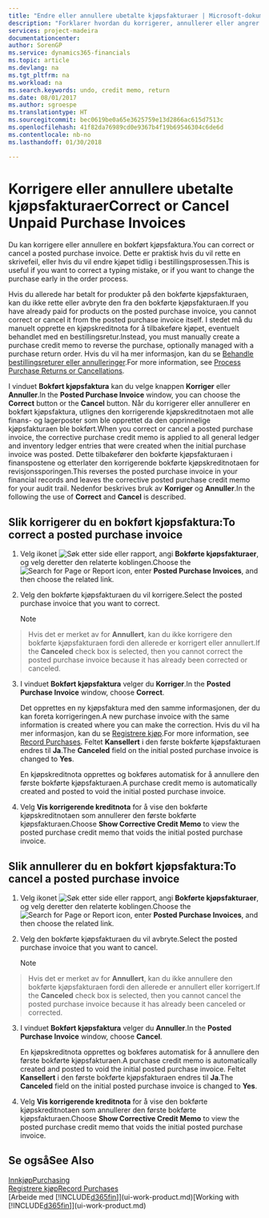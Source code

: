 ```yaml
---
title: "Endre eller annullere ubetalte kjøpsfakturaer | Microsoft-dokumentasjon"
description: "Forklarer hvordan du korrigerer, annullerer eller angrer en bokført kjøpsfaktura og oppretter en kjøpskreditnota automatisk."
services: project-madeira
documentationcenter: 
author: SorenGP
ms.service: dynamics365-financials
ms.topic: article
ms.devlang: na
ms.tgt_pltfrm: na
ms.workload: na
ms.search.keywords: undo, credit memo, return
ms.date: 08/01/2017
ms.author: sgroespe
ms.translationtype: HT
ms.sourcegitcommit: bec0619be0a65e3625759e13d2866ac615d7513c
ms.openlocfilehash: 41f82da76989cd0e9367b4f19b69546304c6de6d
ms.contentlocale: nb-no
ms.lasthandoff: 01/30/2018

---
```

# <a name="correct-or-cancel-unpaid-purchase-invoices"></a><span data-ttu-id="e46a0-103">Korrigere eller annullere ubetalte kjøpsfakturaer</span><span class="sxs-lookup"><span data-stu-id="e46a0-103">Correct or Cancel Unpaid Purchase Invoices</span></span>
<span data-ttu-id="e46a0-104">Du kan korrigere eller annullere en bokført kjøpsfaktura.</span><span class="sxs-lookup"><span data-stu-id="e46a0-104">You can correct or cancel a posted purchase invoice.</span></span> <span data-ttu-id="e46a0-105">Dette er praktisk hvis du vil rette en skrivefeil, eller hvis du vil endre kjøpet tidlig i bestillingsprosessen.</span><span class="sxs-lookup"><span data-stu-id="e46a0-105">This is useful if you want to correct a typing mistake, or if you want to change the purchase early in the order process.</span></span>

<span data-ttu-id="e46a0-106">Hvis du allerede har betalt for produkter på den bokførte kjøpsfakturaen, kan du ikke rette eller avbryte den fra den bokførte kjøpsfakturaen.</span><span class="sxs-lookup"><span data-stu-id="e46a0-106">If you have already paid for products on the posted purchase invoice, you cannot correct or cancel it from the posted purchase invoice itself.</span></span> <span data-ttu-id="e46a0-107">I stedet må du manuelt opprette en kjøpskreditnota for å tilbakeføre kjøpet, eventuelt behandlet med en bestillingsretur.</span><span class="sxs-lookup"><span data-stu-id="e46a0-107">Instead, you must manually create a purchase credit memo to reverse the purchase, optionally managed with a purchase return order.</span></span> <span data-ttu-id="e46a0-108">Hvis du vil ha mer informasjon, kan du se [Behandle bestillingsreturer eller annulleringer](purchasing-how-process-purchase-returns-cancellations.md).</span><span class="sxs-lookup"><span data-stu-id="e46a0-108">For more information, see [Process Purchase Returns or Cancellations](purchasing-how-process-purchase-returns-cancellations.md).</span></span>

<span data-ttu-id="e46a0-109">I vinduet **Bokført kjøpsfaktura** kan du velge knappen **Korriger** eller **Annuller**.</span><span class="sxs-lookup"><span data-stu-id="e46a0-109">In the **Posted Purchase Invoice** window, you can choose the **Correct** button or the **Cancel** button.</span></span> <span data-ttu-id="e46a0-110">Når du korrigerer eller annullerer en bokført kjøpsfaktura, utlignes den korrigerende kjøpskreditnotaen mot alle finans- og lagerposter som ble opprettet da den opprinnelige kjøpsfakturaen ble bokført.</span><span class="sxs-lookup"><span data-stu-id="e46a0-110">When you correct or cancel a posted purchase invoice, the corrective purchase credit memo is applied to all general ledger and inventory ledger entries that were created when the initial purchase invoice was posted.</span></span> <span data-ttu-id="e46a0-111">Dette tilbakefører den bokførte kjøpsfakturaen i finanspostene og etterlater den korrigerende bokførte kjøpskreditnotaen for revisjonssporingen.</span><span class="sxs-lookup"><span data-stu-id="e46a0-111">This reverses the posted purchase invoice in your financial records and leaves the corrective posted purchase credit memo for your audit trail.</span></span> <span data-ttu-id="e46a0-112">Nedenfor beskrives bruk av **Korriger** og **Annuller**.</span><span class="sxs-lookup"><span data-stu-id="e46a0-112">In the following the use of **Correct** and **Cancel** is described.</span></span>

## <a name="to-correct-a-posted-purchase-invoice"></a><span data-ttu-id="e46a0-113">Slik korrigerer du en bokført kjøpsfaktura:</span><span class="sxs-lookup"><span data-stu-id="e46a0-113">To correct a posted purchase invoice</span></span>
1. <span data-ttu-id="e46a0-114">Velg ikonet ![Søk etter side eller rapport](media/ui-search/search_small.png "Søk etter side eller rapport"), angi **Bokførte kjøpsfakturaer**, og velg deretter den relaterte koblingen.</span><span class="sxs-lookup"><span data-stu-id="e46a0-114">Choose the ![Search for Page or Report](media/ui-search/search_small.png "Search for Page or Report icon") icon, enter **Posted Purchase Invoices**, and then choose the related link.</span></span>  
2. <span data-ttu-id="e46a0-115">Velg den bokførte kjøpsfakturaen du vil korrigere.</span><span class="sxs-lookup"><span data-stu-id="e46a0-115">Select the posted purchase invoice that you want to correct.</span></span>  

    > [!NOTE]  
>   <span data-ttu-id="e46a0-116">Hvis det er merket av for **Annullert**, kan du ikke korrigere den bokførte kjøpsfakturaen fordi den allerede er korrigert eller annullert.</span><span class="sxs-lookup"><span data-stu-id="e46a0-116">If the **Canceled** check box is selected, then you cannot correct the posted purchase invoice because it has already been corrected or canceled.</span></span>
3. <span data-ttu-id="e46a0-117">I vinduet **Bokført kjøpsfaktura** velger du **Korriger**.</span><span class="sxs-lookup"><span data-stu-id="e46a0-117">In the **Posted Purchase Invoice** window, choose **Correct**.</span></span>

    <span data-ttu-id="e46a0-118">Det opprettes en ny kjøpsfaktura med den samme informasjonen, der du kan foreta korrigeringen.</span><span class="sxs-lookup"><span data-stu-id="e46a0-118">A new purchase invoice with the same information is created where you can make the correction.</span></span> <span data-ttu-id="e46a0-119">Hvis du vil ha mer informasjon, kan du se [Registrere kjøp](purchasing-how-record-purchases.md).</span><span class="sxs-lookup"><span data-stu-id="e46a0-119">For more information, see [Record Purchases](purchasing-how-record-purchases.md).</span></span> <span data-ttu-id="e46a0-120">Feltet **Kansellert** i den første bokførte kjøpsfakturaen endres til **Ja**.</span><span class="sxs-lookup"><span data-stu-id="e46a0-120">The **Canceled** field on the initial posted purchase invoice is changed to **Yes**.</span></span>

    <span data-ttu-id="e46a0-121">En kjøpskreditnota opprettes og bokføres automatisk for å annullere den første bokførte kjøpsfakturaen.</span><span class="sxs-lookup"><span data-stu-id="e46a0-121">A purchase credit memo is automatically created and posted to void the initial posted purchase invoice.</span></span>
4. <span data-ttu-id="e46a0-122">Velg **Vis korrigerende kreditnota** for å vise den bokførte kjøpskreditnotaen som annullerer den første bokførte kjøpsfakturaen.</span><span class="sxs-lookup"><span data-stu-id="e46a0-122">Choose **Show Corrective Credit Memo** to view the posted purchase credit memo that voids the initial posted purchase invoice.</span></span>

## <a name="to-cancel-a-posted-purchase-invoice"></a><span data-ttu-id="e46a0-123">Slik annullerer du en bokført kjøpsfaktura:</span><span class="sxs-lookup"><span data-stu-id="e46a0-123">To cancel a posted purchase invoice</span></span>
1. <span data-ttu-id="e46a0-124">Velg ikonet ![Søk etter side eller rapport](media/ui-search/search_small.png "Søk etter side eller rapport"), angi **Bokførte kjøpsfakturaer**, og velg deretter den relaterte koblingen.</span><span class="sxs-lookup"><span data-stu-id="e46a0-124">Choose the ![Search for Page or Report](media/ui-search/search_small.png "Search for Page or Report icon") icon, enter **Posted Purchase Invoices**, and then choose the related link.</span></span>  
2. <span data-ttu-id="e46a0-125">Velg den bokførte kjøpsfakturaen du vil avbryte.</span><span class="sxs-lookup"><span data-stu-id="e46a0-125">Select the posted purchase invoice that you want to cancel.</span></span>

    > [!NOTE]  
>   <span data-ttu-id="e46a0-126">Hvis det er merket av for **Annullert**, kan du ikke annullere den bokførte kjøpsfakturaen fordi den allerede er annullert eller korrigert.</span><span class="sxs-lookup"><span data-stu-id="e46a0-126">If the **Canceled** check box is selected, then you cannot cancel the posted purchase invoice because it has already been canceled or corrected.</span></span>
3. <span data-ttu-id="e46a0-127">I vinduet **Bokført kjøpsfaktura** velger du **Annuller**.</span><span class="sxs-lookup"><span data-stu-id="e46a0-127">In the **Posted Purchase Invoice** window, choose **Cancel**.</span></span>

    <span data-ttu-id="e46a0-128">En kjøpskreditnota opprettes og bokføres automatisk for å annullere den første bokførte kjøpsfakturaen.</span><span class="sxs-lookup"><span data-stu-id="e46a0-128">A purchase credit memo is automatically created and posted to void the initial posted purchase invoice.</span></span> <span data-ttu-id="e46a0-129">Feltet **Kansellert** i den første bokførte kjøpsfakturaen endres til **Ja**.</span><span class="sxs-lookup"><span data-stu-id="e46a0-129">The **Canceled** field on the initial posted purchase invoice is changed to **Yes**.</span></span>
4. <span data-ttu-id="e46a0-130">Velg **Vis korrigerende kreditnota** for å vise den bokførte kjøpskreditnotaen som annullerer den første bokførte kjøpsfakturaen.</span><span class="sxs-lookup"><span data-stu-id="e46a0-130">Choose **Show Corrective Credit Memo** to view the posted purchase credit memo that voids the initial posted purchase invoice.</span></span>

## <a name="see-also"></a><span data-ttu-id="e46a0-131">Se også</span><span class="sxs-lookup"><span data-stu-id="e46a0-131">See Also</span></span>
[<span data-ttu-id="e46a0-132">Innkjøp</span><span class="sxs-lookup"><span data-stu-id="e46a0-132">Purchasing</span></span>](purchasing-manage-purchasing.md)  
[<span data-ttu-id="e46a0-133">Registrere kjøp</span><span class="sxs-lookup"><span data-stu-id="e46a0-133">Record Purchases</span></span>](purchasing-how-record-purchases.md)  
<span data-ttu-id="e46a0-134">[Arbeide med [!INCLUDE[d365fin](includes/d365fin_md.md)]](ui-work-product.md)</span><span class="sxs-lookup"><span data-stu-id="e46a0-134">[Working with [!INCLUDE[d365fin](includes/d365fin_md.md)]](ui-work-product.md)</span></span>

